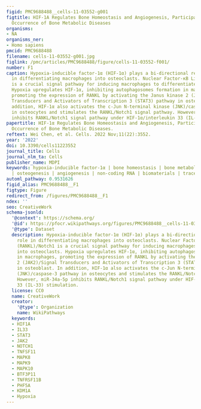```yaml
---
figid: PMC9688488__cells-11-03552-g001
figtitle: HIF-1A Regulates Bone Homeostasis and Angiogenesis, Participating in the
  Occurrence of Bone Metabolic Diseases
organisms:
- NA
organisms_ner:
- Homo sapiens
pmcid: PMC9688488
filename: cells-11-03552-g001.jpg
figlink: /pmc/articles/PMC9688488/figure/cells-11-03552-f001/
number: F1
caption: Hypoxia-inducible factor-1α (HIF-1α) plays a bi-directional regulatory role
  in differentiating macrophages into osteoclasts. Nuclear Factor-κB Ligand (RANKL)/Notch1
  is a crucial signal pathway for inducing macrophages to differentiate into osteoclasts.
  Hypoxia upregulates HIF-1α, inhibiting autophagosomes formation in macrophages,
  promoting the expression of RANKL by activating the Janus kinase 2 (JAK2)/Signal
  Transducers and Activators of Transcription 3 (STAT3) pathway in osteoblast. In
  addition, HIF-1α also activates the c-Jun N-terminal kinase (JNK)/caspase-3 pathway
  in osteocytes and stimulates the RANKL/Notch1 signal pathway. However, miR-34a-5p
  inhibits RANKL/Notch1 signal pathway under HIF-1α/interleukin 33 (IL-33) stimulation.
papertitle: HIF-1α Regulates Bone Homeostasis and Angiogenesis, Participating in the
  Occurrence of Bone Metabolic Diseases.
reftext: Wei Chen, et al. Cells. 2022 Nov;11(22):3552.
year: '2022'
doi: 10.3390/cells11223552
journal_title: Cells
journal_nlm_ta: Cells
publisher_name: MDPI
keywords: hypoxia-inducible factor-1α | bone homeostasis | bone metabolic diseases
  | osteogenesis | angiogenesis | non-coding RNA | biomaterials | trace elements
automl_pathway: 0.9531626
figid_alias: PMC9688488__F1
figtype: Figure
redirect_from: /figures/PMC9688488__F1
ndex: ''
seo: CreativeWork
schema-jsonld:
  '@context': https://schema.org/
  '@id': https://pfocr.wikipathways.org/figures/PMC9688488__cells-11-03552-g001.html
  '@type': Dataset
  description: Hypoxia-inducible factor-1α (HIF-1α) plays a bi-directional regulatory
    role in differentiating macrophages into osteoclasts. Nuclear Factor-κB Ligand
    (RANKL)/Notch1 is a crucial signal pathway for inducing macrophages to differentiate
    into osteoclasts. Hypoxia upregulates HIF-1α, inhibiting autophagosomes formation
    in macrophages, promoting the expression of RANKL by activating the Janus kinase
    2 (JAK2)/Signal Transducers and Activators of Transcription 3 (STAT3) pathway
    in osteoblast. In addition, HIF-1α also activates the c-Jun N-terminal kinase
    (JNK)/caspase-3 pathway in osteocytes and stimulates the RANKL/Notch1 signal pathway.
    However, miR-34a-5p inhibits RANKL/Notch1 signal pathway under HIF-1α/interleukin
    33 (IL-33) stimulation.
  license: CC0
  name: CreativeWork
  creator:
    '@type': Organization
    name: WikiPathways
  keywords:
  - HIF1A
  - IL33
  - STAT3
  - JAK2
  - NOTCH1
  - TNFSF11
  - MAPK8
  - MAPK9
  - MAPK10
  - BTF3P11
  - TNFRSF11B
  - PHF5A
  - KDM1A
  - Hypoxia
---
```

